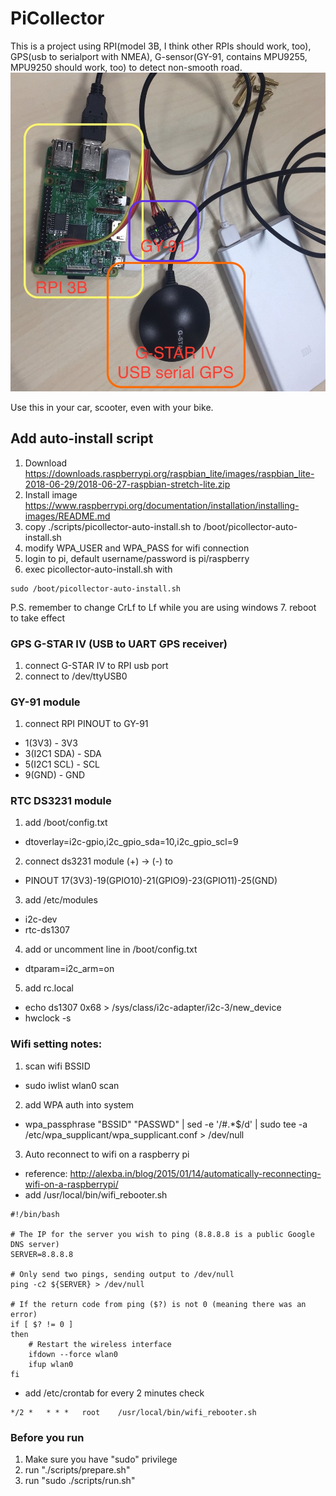 # PiCollector
This is a project using RPI(model 3B, I think other RPIs should work, too),
GPS(usb to serialport with NMEA), G-sensor(GY-91, contains MPU9255, MPU9250 should work, too)
to detect non-smooth road.
![PiCollector image](images/picollector.jpg)

Use this in your car, scooter, even with your bike.

## Add auto-install script
1. Download https://downloads.raspberrypi.org/raspbian_lite/images/raspbian_lite-2018-06-29/2018-06-27-raspbian-stretch-lite.zip
2. Install image https://www.raspberrypi.org/documentation/installation/installing-images/README.md
3. copy ./scripts/picollector-auto-install.sh to /boot/picollector-auto-install.sh
4. modify WPA_USER and WPA_PASS for wifi connection
5. login to pi, default username/password is pi/raspberry
6. exec picollector-auto-install.sh with
```
sudo /boot/picollector-auto-install.sh
```
P.S. remember to change CrLf to Lf while you are using windows
7. reboot to take effect

### GPS G-STAR IV (USB to UART GPS receiver)
1. connect G-STAR IV to RPI usb port
2. connect to /dev/ttyUSB0

### GY-91 module
1. connect RPI PINOUT to GY-91
 - 1(3V3) - 3V3
 - 3(I2C1 SDA) - SDA
 - 5(I2C1 SCL) - SCL
 - 9(GND) - GND

### RTC DS3231 module
1. add /boot/config.txt
 - dtoverlay=i2c-gpio,i2c_gpio_sda=10,i2c_gpio_scl=9

2. connect ds3231 module (+) -> (-) to
 - PINOUT 17(3V3)-19(GPIO10)-21(GPIO9)-23(GPIO11)-25(GND)

3. add /etc/modules
 - i2c-dev
 - rtc-ds1307

4. add or uncomment line in /boot/config.txt
 - dtparam=i2c_arm=on

5. add rc.local
 - echo ds1307 0x68 > /sys/class/i2c-adapter/i2c-3/new_device
 - hwclock -s

### Wifi setting notes:
1. scan wifi BSSID
 - sudo iwlist wlan0 scan

2. add WPA auth into system
 - wpa_passphrase "BSSID" "PASSWD" | sed -e '/#.*$/d' | sudo tee -a /etc/wpa_supplicant/wpa_supplicant.conf > /dev/null

3. Auto reconnect to wifi on a raspberry pi
 - reference:
   http://alexba.in/blog/2015/01/14/automatically-reconnecting-wifi-on-a-raspberrypi/
 - add /usr/local/bin/wifi_rebooter.sh

```
#!/bin/bash

# The IP for the server you wish to ping (8.8.8.8 is a public Google DNS server)
SERVER=8.8.8.8

# Only send two pings, sending output to /dev/null
ping -c2 ${SERVER} > /dev/null

# If the return code from ping ($?) is not 0 (meaning there was an error)
if [ $? != 0 ]
then
    # Restart the wireless interface
    ifdown --force wlan0
    ifup wlan0
fi
```
 - add /etc/crontab for every 2 minutes check
```
*/2 *   * * *   root    /usr/local/bin/wifi_rebooter.sh
```



### Before you run
1. Make sure you have "sudo" privilege
2. run "./scripts/prepare.sh"
3. run "sudo ./scripts/run.sh"

